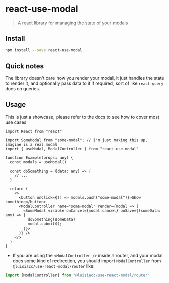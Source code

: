 # react-use-modal

> A react library for managing the state of your modals

## Install

```bash
npm install --save react-use-modal
```

## Quick notes

The library doesn't care how you render your modal, it just handles the state to render it, and optionally pass data
to it if required, sort of like `react-query` does on queries.

## Usage

This is just a showcase, please refer to the docs to see how to cover most use cases

```tsx
import React from "react"

import SomeModal from "some-modal"; // I'm just making this up, imagine is a real modal
import { useModal, ModalController } from "react-use-modal"

function Example(props: any) {
  const modals = useModal()

  const doSomething = (data: any) => {
    // ...
  }

  return (
    <>
      <button onClick={() => modals.push("some-modal")}>Show something</button>
      <ModalController name="some-modal" render={modal => (
        <SomeModal visible onCancel={modal.cancel} onSave={(someData: any) => {
          doSomething(someData)
          modal.submit();
        }}>
      )} />
    </>
  )
}
```

- If you are using the `<ModalController />` inside a router, and your modal does some kind of redirection,
you should import `ModalController` from `@luisiacc/use-react-modal/router` like:

```ts
import {ModalController} from "@luisiacc/use-react-modal/router"
```

